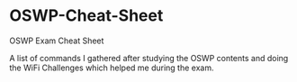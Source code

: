 # OSWP-Cheat-Sheet
OSWP Exam Cheat Sheet

A list of commands I gathered after studying the OSWP contents and doing the WiFi Challenges which helped me during the exam.
